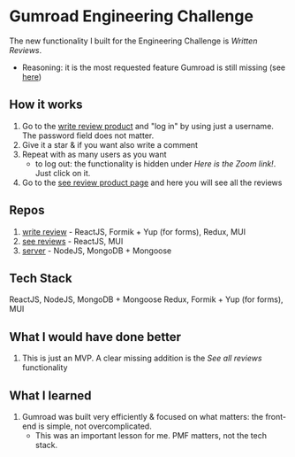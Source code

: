 # Gumroad Engineering Challenge

The new functionality I built for the Engineering Challenge is _Written Reviews_.
- Reasoning: it is the most requested feature Gumroad is still missing (see [here](https://gumroad.nolt.io/top))

## How it works

1. Go to the [write review product](https://gumroad-write-review.vercel.app/) and "log in" by using just a username. The password field does not matter.
2. Give it a star & if you want also write a comment
3. Repeat with as many users as you want
   - to log out: the functionality is hidden under _Here is the Zoom link!_. Just click on it.
5. Go to the [see review product page](https://gumroad-see-review.vercel.app/) and here you will see all the reviews

## Repos
1. [write review](https://github.com/Coreeze/gumroad-write-review) - ReactJS, Formik + Yup (for forms), Redux, MUI
2. [see reviews](https://github.com/Coreeze/gumroad-see-review) - ReactJS, MUI
3. [server](https://github.com/Coreeze/gumroad-server) - NodeJS, MongoDB + Mongoose

## Tech Stack
ReactJS, NodeJS, MongoDB + Mongoose
Redux, Formik + Yup (for forms), MUI

## What I would have done better
1. This is just an MVP. A clear missing addition is the _See all reviews_ functionality

## What I learned
1. Gumroad was built very efficiently & focused on what matters: the front-end is simple, not overcomplicated.
   - This was an important lesson for me. PMF matters, not the tech stack.
